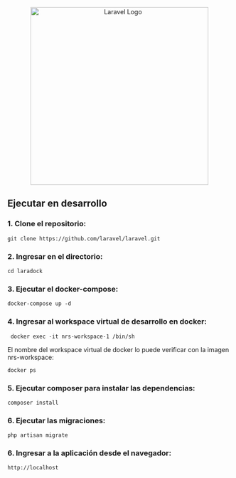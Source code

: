 <p align="center"><a href="https://laravel.com" target="_blank"><img src="https://raw.githubusercontent.com/laravel/art/master/logo-lockup/5%20SVG/2%20CMYK/1%20Full%20Color/laravel-logolockup-cmyk-red.svg" width="400" alt="Laravel Logo"></a></p>

## Ejecutar en desarrollo

### 1. Clone el repositorio:
```
git clone https://github.com/laravel/laravel.git
```

### 2. Ingresar en el directorio:
```
cd laradock
```

### 3. Ejecutar el docker-compose:
```
docker-compose up -d
```

### 4. Ingresar al workspace virtual de desarrollo en docker:
```
 docker exec -it nrs-workspace-1 /bin/sh
```
El nombre del workspace virtual de docker lo puede verificar con la imagen nrs-workspace:
```
docker ps
```

### 5. Ejecutar composer para instalar las dependencias:
```
composer install
```

### 6. Ejecutar las migraciones:
```
php artisan migrate
```

### 6. Ingresar a la aplicación desde el navegador:
```
http://localhost
```
